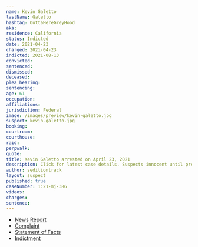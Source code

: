 ```yaml
---
name: Kevin Galetto
lastName: Galetto
hashtag: OuttaHereGreyHood
aka:
residence: California
status: Indicted
date: 2021-04-23
charged: 2021-04-23
indicted: 2021-08-13
convicted:
sentenced:
dismissed:
deceased:
plea_hearing:
sentencing:
age: 61
occupation:
affiliations:
jurisdiction: Federal
image: /images/preview/kevin-galetto.jpg
suspect: kevin-galetto.jpg
booking:
courtroom:
courthouse:
raid:
perpwalk:
quote:
title: Kevin Galetto arrested on April 23, 2021
description: Click for latest case details. Suspects innocent until proven guilty.
author: seditiontrack
layout: suspect
published: true
caseNumber: 1:21-mj-386
videos:
charges:
sentence:
---
```

- [News Report](https://www.msn.com/en-us/news/us/61-year-old-westminster-man-arrested-in-connection-with-jan-6-capitol-riots/ar-BB1fZg2s)
- [Complaint](https://www.justice.gov/usao-dc/case-multi-defendant/file/1389316/download)
- [Statement of Facts](https://www.justice.gov/usao-dc/case-multi-defendant/file/1389321/download)
- [Indictment](https://www.justice.gov/usao-dc/case-multi-defendant/file/1459351/download)
